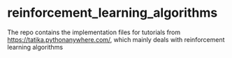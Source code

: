 # reinforcement_learning_algorithms

The repo contains the implementation files for tutorials from https://tatika.pythonanywhere.com/, which mainly deals with reinforcement learning algorithms
